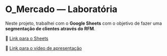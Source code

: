 # O_Mercado — Laboratória

Neste projeto, trabalhei com o **Google Sheets** com o objetivo de fazer uma **segmentação de clientes através do RFM**.

🔗 [Link para o Sheets](https://docs.google.com/spreadsheets/d/1o08Fg3km-YNR8B6vX2Zbk6ciCa5SvVP0GVIajarITR8/edit?usp=sharing)

🎥 [Link para o vídeo de apresentação](https://www.loom.com/share/d7c46254374c4716941c0a1c2bd70254?sid=8c169d1d-6d71-44c0-be78-9913ba4b2f16)

